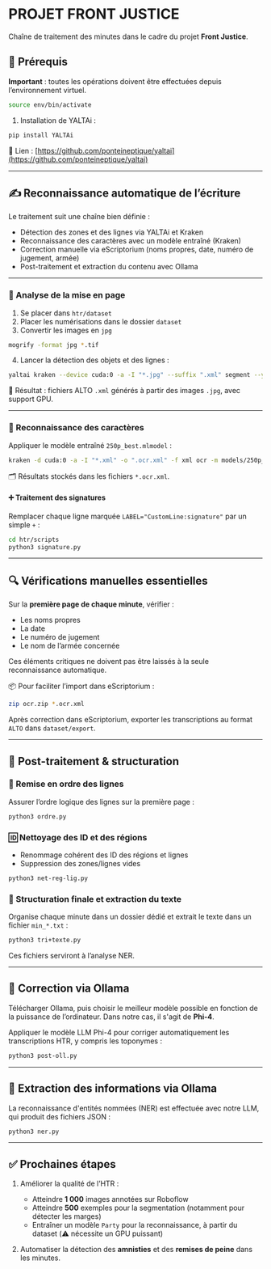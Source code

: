# PROJET FRONT JUSTICE

Chaîne de traitement des minutes dans le cadre du projet **Front Justice**.

## 🔧 Prérequis

**Important** : toutes les opérations doivent être effectuées depuis l’environnement virtuel.

```bash
source env/bin/activate
```

1. Installation de YALTAi :

```bash
pip install YALTAi
```

📎 Lien : [https://github.com/ponteineptique/yaltai](https://github.com/ponteineptique/yaltai)

---

## ✍️ Reconnaissance automatique de l’écriture

Le traitement suit une chaîne bien définie :

* Détection des zones et des lignes via YALTAi et Kraken
* Reconnaissance des caractères avec un modèle entraîné (Kraken)
* Correction manuelle via eScriptorium (noms propres, date, numéro de jugement, armée)
* Post-traitement et extraction du contenu avec Ollama

---

### 📐 Analyse de la mise en page

1. Se placer dans `htr/dataset`
2. Placer les numérisations dans le dossier `dataset`
3. Convertir les images en `jpg`

```bash
mogrify -format jpg *.tif
```

4. Lancer la détection des objets et des lignes :

```bash
yaltai kraken --device cuda:0 -a -I "*.jpg" --suffix ".xml" segment --yolo models/weights.pt -i models/250p-escript.mlmodel
```

📎 Résultat : fichiers ALTO `.xml` générés à partir des images `.jpg`, avec support GPU.

---

### 🔡 Reconnaissance des caractères

Appliquer le modèle entraîné `250p_best.mlmodel` :

```bash
kraken -d cuda:0 -a -I "*.xml" -o ".ocr.xml" -f xml ocr -m models/250p_best.mlmodel
```

🗂 Résultats stockés dans les fichiers `*.ocr.xml`.

#### ➕ Traitement des signatures

Remplacer chaque ligne marquée `LABEL="CustomLine:signature"` par un simple `+` :

```bash
cd htr/scripts
python3 signature.py
```

---

## 🔍 Vérifications manuelles essentielles

Sur la **première page de chaque minute**, vérifier :

* Les noms propres
* La date
* Le numéro de jugement
* Le nom de l’armée concernée

Ces éléments critiques ne doivent pas être laissés à la seule reconnaissance automatique.

📦 Pour faciliter l’import dans eScriptorium :

```bash
zip ocr.zip *.ocr.xml
```

Après correction dans eScriptorium, exporter les transcriptions au format `ALTO` dans `dataset/export`.

---

## 🧹 Post-traitement & structuration

### 🧭 Remise en ordre des lignes

Assurer l’ordre logique des lignes sur la première page :

```bash
python3 ordre.py
```

### 🆔 Nettoyage des ID et des régions

* Renommage cohérent des ID des régions et lignes
* Suppression des zones/lignes vides

```bash
python3 net-reg-lig.py
```

### 📁 Structuration finale et extraction du texte

Organise chaque minute dans un dossier dédié et extrait le texte dans un fichier `min_*.txt` :

```bash
python3 tri+texte.py
```

Ces fichiers serviront à l’analyse NER.

---

## 🤖 Correction via Ollama

Télécharger Ollama, puis choisir le meilleur modèle possible en fonction de la puissance de l’ordinateur.
Dans notre cas, il s'agit de **Phi-4**.

Appliquer le modèle LLM Phi-4 pour corriger automatiquement les transcriptions HTR, y compris les toponymes :

```bash
python3 post-oll.py
```

---

## 🧠 Extraction des informations via Ollama

La reconnaissance d'entités nommées (NER) est effectuée avec notre LLM, qui produit des fichiers JSON :

```bash
python3 ner.py
```

---

## ✅ Prochaines étapes

1. Améliorer la qualité de l’HTR :

   * Atteindre **1 000** images annotées sur Roboflow
   * Atteindre **500** exemples pour la segmentation (notamment pour détecter les marges)
   * Entraîner un modèle `Party` pour la reconnaissance, à partir du dataset
     (⚠️ nécessite un GPU puissant)

2. Automatiser la détection des **amnisties** et des **remises de peine** dans les minutes.

